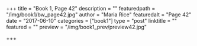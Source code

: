 +++
title = "Book 1, Page 42"
description = ""
featuredpath = "/img/book1/bw_page42.jpg"
author = "Maria Rice"
featuredalt = "Page 42"
date = "2017-06-10"
categories = ["book1"]
type = "post"
linktitle = ""
featured = ""
preview = "/img/book1_prev/preview42.jpg"

+++

